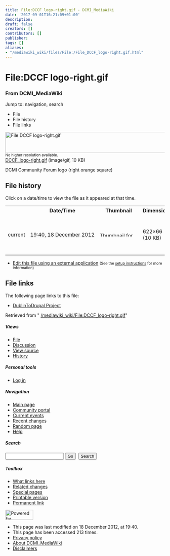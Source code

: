 ```yaml
---
title: File:DCCF logo-right.gif - DCMI_MediaWiki
date: '2017-09-01T16:21:09+01:00'
description: 
draft: false
creators: []
contributors: []
publisher: 
tags: []
aliases:
- "/mediawiki_wiki/files/File:/File_DCCF_logo-right.gif.html"
---
```


<a id="top"></a>
# File:DCCF logo-right.gif

### From DCMI\_MediaWiki

Jump to: navigation, search
<!-- start content -->
- File
- File history
- File links

 [<img alt="File:DCCF logo-right.gif" src="/images/d/de/DCCF_logo-right.gif" width="622" height="66">](/mediawiki_wiki/files/DCCF_logo-right.gif)  
<small>No higher resolution available.</small>  
 [DCCF\_logo-right.gif](/images/d/de/DCCF_logo-right.gif)‎ (image/gif, 10 KB)

DCMI Community Forum logo (right orange square)

<!-- 
NewPP limit report
Preprocessor node count: 1/1000000
Post-expand include size: 0/2097152 bytes
Template argument size: 0/2097152 bytes
Expensive parser function count: 0/100
-->
## File history

Click on a date/time to view the file as it appeared at that time.

<table class="wikitable filehistory">
  <tr>
    <td></td>
    <th>Date/Time</th>
    <th>Thumbnail</th>
    <th>Dimensions</th>
    <th>User</th>
    <th>Comment</th>
  </tr>
  <tr>
    <td>current</td>
    <td class="filehistory-selected" style="white-space: nowrap;"><a href="/mediawiki_wiki/files/DCCF_logo-right.gif">19:40, 18 December 2012</a></td>
    <td><a href="/images/d/de/DCCF_logo-right.gif"><img alt="Thumbnail for version as of 19:40, 18 December 2012" src="/images/d/de/DCCF_logo-right.gif" width="120" height="13"></a></td>
    <td>622×66 <span style="white-space: nowrap;">(10 KB)</span>
    </td>
    <td>
      <a href="/index.php?title=User:StuartSutton&amp;action=edit&amp;redlink=1" class="new mw-userlink" title="User:StuartSutton (page does not exist)">StuartSutton</a> <span style="white-space: nowrap;"> <span class="mw-usertoollinks">(<a href="/index.php?title=User_talk:StuartSutton&amp;action=edit&amp;redlink=1" class="new" title="User talk:StuartSutton (page does not exist)">Talk</a> | <a href="/index.php/Special:Contributions/StuartSutton" title="Special:Contributions/StuartSutton">contribs</a>)</span></span>
    </td>
    <td> <span class="comment">(DCMI Community Forum logo (right orange square))</span>
    </td>
  </tr>
</table>

  

- [Edit this file using an external application](/index.php?title=File:DCCF_logo-right.gif&action=edit&externaledit=true&mode=file "File:DCCF logo-right.gif") <small>(See the <a href="http://www.mediawiki.org/wiki/Manual:External_editors" class="external text" rel="nofollow">setup instructions</a> for more information)</small>

## File links

The following page links to this file:

- [DublinToDrupal Project](/index.php/DublinToDrupal_Project "DublinToDrupal Project")

Retrieved from " [/mediawiki_wiki/File:DCCF\_logo-right.gif](/mediawiki_wiki/files/File:/File:DCCF_logo-right.gif.html)"

<!-- end content -->

##### Views

- [File](/mediawiki_wiki/files/File:/File:DCCF_logo-right.gif.html "View the file page [c]")
- [Discussion](/index.php?title=File_talk:DCCF_logo-right.gif&action=edit&redlink=1 "Discussion about the content page [t]")
- [View source](/index.php?title=File:DCCF_logo-right.gif&action=edit "This page is protected.
You can view its source [e]")
- [History](/index.php?title=File:DCCF_logo-right.gif&action=history "Past revisions of this page [h]")

##### Personal tools

- [Log in](/index.php?title=Special:UserLogin&returnto=File:DCCF_logo-right.gif "You are encouraged to log in; however, it is not mandatory [o]")

<script type="text/javascript"> if (window.isMSIE55) fixalpha(); </script>

##### Navigation

- [Main page](/index.php/Main_Page "Visit the main page [z]")
- [Community portal](/index.php/DCMI_MediaWiki:Community_portal "About the project, what you can do, where to find things")
- [Current events](/index.php/DCMI_MediaWiki:Current_events "Find background information on current events")
- [Recent changes](/index.php/Special:RecentChanges "The list of recent changes in the wiki [r]")
- [Random page](/index.php/Special:Random "Load a random page [x]")
- [Help](/index.php/Help:Contents "The place to find out")

##### <label for="searchInput">Search</label>

<form action="/index.php" id="searchform">
				<input type="hidden" name="title" value="Special:Search">
				<input id="searchInput" title="Search DCMI_MediaWiki" accesskey="f" type="search" name="search">
				<input type="submit" name="go" class="searchButton" id="searchGoButton" value="Go" title="Go to a page with this exact name if exists"> 
				<input type="submit" name="fulltext" class="searchButton" id="mw-searchButton" value="Search" title="Search the pages for this text">
			</form>

##### Toolbox

- [What links here](/index.php/Special:WhatLinksHere/File:DCCF_logo-right.gif "List of all wiki pages that link here [j]")
- [Related changes](/index.php/Special:RecentChangesLinked/File:DCCF_logo-right.gif "Recent changes in pages linked from this page [k]")
- [Special pages](/index.php/Special:SpecialPages "List of all special pages [q]")
- [Printable version](/index.php?title=File:DCCF_logo-right.gif&printable=yes "Printable version of this page [p]")
- [Permanent link](/index.php?title=File:DCCF_logo-right.gif&oldid=4524 "Permanent link to this revision of the page")

<!-- end of the left (by default at least) column -->

 [<img src="/skins/common/images/poweredby_mediawiki_88x31.png" height="31" width="88" alt="Powered by MediaWiki">](http://www.mediawiki.org/)

- This page was last modified on 18 December 2012, at 19:40.
- This page has been accessed 213 times.
- [Privacy policy](/index.php/DCMI_MediaWiki:Privacy_policy "DCMI MediaWiki:Privacy policy")
- [About DCMI\_MediaWiki](/index.php/DCMI_MediaWiki:About "DCMI MediaWiki:About")
- [Disclaimers](/index.php/DCMI_MediaWiki:General_disclaimer "DCMI MediaWiki:General disclaimer")

<script>if (window.runOnloadHook) runOnloadHook();</script><!-- Served in 0.453 secs. -->
